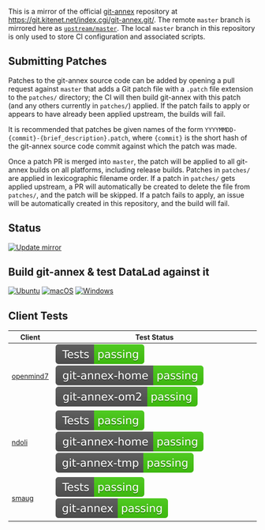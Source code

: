 This is a mirror of the official [git-annex](https://git-annex.branchable.com)
repository at <https://git.kitenet.net/index.cgi/git-annex.git/>.  The remote
`master` branch is mirrored here as
[`upstream/master`](https://github.com/datalad/git-annex/tree/upstream/master).
The local `master` branch in this repository is only used to store CI
configuration and associated scripts.

## Submitting Patches

Patches to the git-annex source code can be added by opening a pull request
against `master` that adds a Git patch file with a `.patch` file extension to
the `patches/` directory; the CI will then build git-annex with this patch (and
any others currently in `patches/`) applied.  If the patch fails to apply or
appears to have already been applied upstream, the builds will fail.

It is recommended that patches be given names of the form
`YYYYMMDD-{commit}-{brief_description}.patch`, where `{commit}` is the short
hash of the git-annex source code commit against which the patch was made.

Once a patch PR is merged into `master`, the patch will be applied to all
git-annex builds on all platforms, including release builds.  Patches in
`patches/` are applied in lexicographic filename order.  If a patch in
`patches/` gets applied upstream, a PR will automatically be created to delete
the file from `patches/`, and the patch will be skipped.  If a patch fails to
apply, an issue will be automatically created in this repository, and the build
will fail.

## Status

[![Update mirror](https://github.com/datalad/git-annex/actions/workflows/update-mirror.yml/badge.svg)](https://github.com/datalad/git-annex/actions/workflows/update-mirror.yml)

## Build git-annex & test DataLad against it

[![Ubuntu](https://github.com/datalad/git-annex/actions/workflows/build-ubuntu.yaml/badge.svg)](https://github.com/datalad/git-annex/actions/workflows/build-ubuntu.yaml)
[![macOS](https://github.com/datalad/git-annex/actions/workflows/build-macos.yaml/badge.svg)](https://github.com/datalad/git-annex/actions/workflows/build-macos.yaml)
[![Windows](https://github.com/datalad/git-annex/actions/workflows/build-windows.yaml/badge.svg)](https://github.com/datalad/git-annex/actions/workflows/build-windows.yaml)

## Client Tests

| Client | Test Status |
| --- | --- |
| [openmind7](https://datalad.github.io/git-annex-ci-reports/#openmind7) | ![Overall test status](https://github.com/datalad/git-annex-ci-client-jobs/raw/master/badges/openmind7.svg) ![git-annex-home test status](https://github.com/datalad/git-annex-ci-client-jobs/raw/master/badges/openmind7/git-annex-home.svg) ![git-annex-om2 test status](https://github.com/datalad/git-annex-ci-client-jobs/raw/master/badges/openmind7/git-annex-om2.svg) |
| [ndoli](https://datalad.github.io/git-annex-ci-reports/#ndoli) | ![Overall test status](https://github.com/datalad/git-annex-ci-client-jobs/raw/master/badges/ndoli.svg) ![git-annex-home test status](https://github.com/datalad/git-annex-ci-client-jobs/raw/master/badges/ndoli/git-annex-home.svg) ![git-annex-tmp test status](https://github.com/datalad/git-annex-ci-client-jobs/raw/master/badges/ndoli/git-annex-tmp.svg) |
| [smaug](https://datalad.github.io/git-annex-ci-reports/#smaug) | ![Overall test status](https://github.com/datalad/git-annex-ci-client-jobs/raw/master/badges/smaug.svg) ![git-annex test status](https://github.com/datalad/git-annex-ci-client-jobs/raw/master/badges/smaug/git-annex.svg) |
